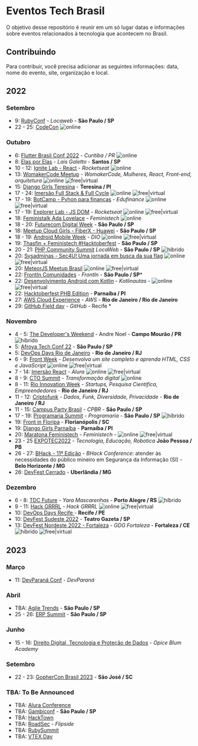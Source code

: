 # Eventos Tech Brasil

O objetivo desse repositório é reunir em um só lugar datas e informações sobre eventos relacionados à tecnologia que acontecem no Brasil.

## Contribuindo

Para contribuir, você precisa adicionar as seguintes informações: data, nome do evento, site, organização e local.

## 2022

### Setembro

* 9: [RubyConf](https://www.rubyconf.com.br/) - *Locaweb* - **São Paulo / SP**
* 22 - 25: [CodeCon](https://www.codecon.dev/) ![online](https://img.shields.io/static/v1?label=&message=online&color=green)

### Outubro

* 6: [Flutter Brasil Conf 2022](https://gdg.community.dev/events/details/google-gdg-curitiba-presents-flutter-brasil-conf-2022/) - *Curitiba / PR* ![online](https://img.shields.io/static/v1?label=&message=online&color=green)
* 8: [Elas por Elas](https://www.sympla.com.br/evento/elas-por-elas/1709612?lang=PT) - *Lais Galetto* - **Santos / SP**
* 10 - 12: [Ignite Lab - React](https://lp.rocketseat.com.br/inscricao/ignite-lab) - *Rocketseat* ![online](https://img.shields.io/static/v1?label=&message=online&color=green)
* 13: [WomakerCode Meetup](https://www.youtube.com/watch?v=sIg9KJk-jOY) - *WomakerCode, Mulheres, React, Front-end, arquitetura* ![online](https://img.shields.io/static/v1?label=&message=online&color=green)  ![free|virtual](https://img.shields.io/static/v1?label=&message=free|virtual&color=lightblue)
* 15: [Django Girls Teresina](https://djangogirls.org/en/teresina/) - **Teresina / PI**
* 17 - 24: [Imersão Full Stack & Full Cycle](https://imersao.fullcycle.com.br) ![online](https://img.shields.io/static/v1?label=&message=online&color=green) ![free|virtual](https://img.shields.io/static/v1?label=&message=free|virtual&color=lightblue)
* 17 - 19: [BotCamp - Pyhon para finanças](https://lp.edufinance.com.br/botcamp/?fbclid=IwAR0YnpT1if5q9NMOFs-DluwWEEdEKPc7-e_GzZCuH3EgJkdMCsNJ5EPtHO0) - *Edufinance* ![online](https://img.shields.io/static/v1?label=&message=online&color=green) ![free|virtual](https://img.shields.io/static/v1?label=&message=free|virtual&color=lightblue)
* 17 - 19: [Explorer Lab - JS DOM](https://explorer-lab.rocketseat.com.br/convite/antonio-10126) - *Rocketseat* ![online](https://img.shields.io/static/v1?label=&message=online&color=green) ![free|virtual](https://img.shields.io/static/v1?label=&message=free|virtual&color=lightblue)
* 18: [Feministalk Ada Lovelace](https://www.twitch.tv/morgannadev) - *Feministech* ![online](https://img.shields.io/static/v1?label=&message=online&color=green)
* 18 - 20: [Futurecom Digital Week](https://www.futurecom.com.br/pt/home.html) - **São Paulo / SP**
* 18: [Meetup Cloud Girls - FiberX - Huawei](https://www.eventbrite.com.br/e/cloud-girls-presencial-fiberx-huawei-tickets-432490519787) - **São Paulo / SP**
* 18 - 19: [Android Mobile Week](https://lp.dio.me/ds-android-mobile-week/) - *DIO* ![online](https://img.shields.io/static/v1?label=&message=online&color=green) ![free|virtual](https://img.shields.io/static/v1?label=&message=free|virtual&color=lightblue)
* 19: [Thasfin + Feministech #Hacktoberfest](https://www.meetup.com/pt-BR/thasfin/events/288750105/) - **São Paulo / SP**
* 20 - 21: [PHP Community Summit](https://php.locaweb.com.br/) *LocaWeb* - **São Paulo / SP** ![híbrido](https://img.shields.io/static/v1?label=&message=h%C3%ADbrido&color=blue)
* 20: [Sysadminas -  Sec4U! Uma jornada em busca da sua flag](https://www.meetup.com/pt-BR/sysadminas/events/288562412/) ![online](https://img.shields.io/static/v1?label=&message=online&color=green) ![free|virtual](https://img.shields.io/static/v1?label=&message=free|virtual&color=lightblue)
* 20: [MeteorJS Meetup Brasil](https://www.meetup.com/pt-BR/meteor-brasil/) ![online](https://img.shields.io/static/v1?label=&message=online&color=green) ![free|virtual](https://img.shields.io/static/v1?label=&message=free|virtual&color=lightblue)
* 22: [FrontIn Comunidades](https://www.sympla.com.br/evento/frontin-comunidades-2022/1713603) - *FrontIn* - **São Paulo / SP***
* 22: [Desenvolvimento Android com Kotlin](https://kotlinautas.dev/evento/) - *Kotlinautas* - ![online](https://img.shields.io/static/v1?label=&message=online&color=green) ![free|virtual](https://img.shields.io/static/v1?label=&message=free|virtual&color=lightblue)
* 22: [Hacktoberfest PHB Edition](https://gdg.community.dev/events/details/google-gdg-parnaiba-presents-hacktoberfest-phb-edition/) - **Parnaíba / PI**
* 27: [AWS Cloud Experience](https://pages.awscloud.com/LATAM-field-OE-Cloud-Experience-2022-reg-event.html) - *AWS* - **Rio de Janeiro / Rio de Janeiro**
* 29: [GitHub Field day](https://githubfieldday.com/brazil2022/) - *GitHub* - Recife *

### Novembro

* 4 - 5: [The Developer's Weekend](https://weekend.developerslife.tech/) - Andre Noel - **Campo Mourão / PR** ![híbrido](https://img.shields.io/static/v1?label=&message=h%C3%ADbrido&color=blue)
* 5: [Afroya Tech Conf 22](https://www.afroyatechconf.com.br/) - **São Paulo / SP**
* 5: [DevOps Days Rio de Janeiro](https://devopsdays.org/events/2022-rio-de-janeiro/welcome/) - **Rio de Janeiro / RJ**
* 6 - 9: [Front Week](https://materiais.horadecodar.com.br/front-week?fbclid=IwAR1T_X10F2sAJV3-W4nCC5cydK7PdmzJAlzoUmexeSoU7XmjEQXTrwYxC-E) - *Desenvolva um site completo e aprenda HTML, CSS e JavaScript* ![online](https://img.shields.io/static/v1?label=&message=online&color=green) ![free|virtual](https://img.shields.io/static/v1?label=&message=free|virtual&color=lightblue)
* 7 - 14: [Imersão React](https://www.alura.com.br/imersao-react?bid=RAMOBWJ) - *Alura* ![online](https://img.shields.io/static/v1?label=&message=online&color=green) ![free|virtual](https://img.shields.io/static/v1?label=&message=free|virtual&color=lightblue)
* 8 - 9: [CTO Summit](https://ctosummit.com.br/) - *Transformação digital* ![online](https://img.shields.io/static/v1?label=&message=online&color=green)
* 8 - 11: [Rio Innovation Week](https://rioinnovationweek.com.br/) - *Startups, Pesquisa Cientifica, Empreendedores* - **Rio de Janeiro / RJ**
* 11 - 12: [Criptofunk](https://criptofunk.org/2022-2/) - *Dados, Funk, Diversidade, Privacidade* - **Rio de Janeiro / RJ**
* 11 - 15: [Campus Party Brasil](https://brasil.campus-party.org/) - *CPBR* - **São Paulo / SP**
* 17 - 19: [Programaria Summit](https://vamosjuntes.programaria.org/summit2022) - *Programaria* - **São Paulo / SP** ![híbrido](https://img.shields.io/static/v1?label=&message=h%C3%ADbrido&color=blue)
* 19: [Front in Floripa](https://frontin.floripa.br/) - **Florianópolis / SC**
* 19: [Django Girls Parnaíba](https://djangogirls.org/en/parnaiba/) - **Parnaíba / PI**
* 20: [Maratona Feministech](https://feministech.github.io/) - *Feministech* - ![online](https://img.shields.io/static/v1?label=&message=online&color=green) ![free|virtual](https://img.shields.io/static/v1?label=&message=free|virtual&color=lightblue)
* 23 - 25 [EXPOTEC2022](https://www.expotec.org.br/2022/) - *Tecnologia, Educação, Robotica*  **João Pessoa / PB**
* 26 - 27: [BHack - 11ª Edição](https://www.bhack.com.br/) - *BHack Conference*: atender às necessidades do público mineiro em Segurança da Informação (SI) - **Belo Horizonte / MG**
* 26: [DevFest Cerrado](https://devfestcerrado.com.br/) - **Uberlândia / MG**
### Dezembro


* 6 - 8: [TDC Future](https://thedevconf.com/tdc/2022/future/) - *Yara Mascarenhas* - **Porto Alegre / RS** ![híbrido](https://img.shields.io/static/v1?label=&message=h%C3%ADbrido&color=blue)
* 9 - 11: [Hack GRRRL](https://hackgrrrl.com/) - _Hack GRRRL_ ![online](https://img.shields.io/static/v1?label=&message=online&color=green) ![free|virtual](https://img.shields.io/static/v1?label=&message=free|virtual&color=lightblue)
* 10: [DevOps Days Recife ](https://devopsdays.org/events/2022-recife/welcome/) - **Recife / PE** 
* 10: [DevFest Sudeste 2022](https://gdg.community.dev/events/details/google-gdg-sao-paulo-presents-devfest-sudeste-2022/) - **Teatro Gazeta / SP**
* 13: [DevFest Nordeste 2022 - Fortaleza](https://gdg.community.dev/events/details/google-gdg-fortaleza-presents-devfest-nordeste-2022/) - *GDG Fortaleza* - **Fortaleza / CE**  ![híbrido](https://img.shields.io/static/v1?label=&message=h%C3%ADbrido&color=blue) ![free|virtual](https://img.shields.io/static/v1?label=&message=free|virtual&color=lightblue)


## 2023

### Março

* 11: [DevParaná Conf](https://www.devparana.org/) - *DevParaná*

### Abril

* TBA: [Agile Trends](https://agiletrendsbr.com/) - **São Paulo / SP**
* 25 - 26: [ERP Summit](https://www.erpsummit.com.br/) - **São Paulo / SP**

### Junho

* 15 - 16: [Direito Digital, Tecnologia e Proteção de Dados](https://cddtpd.com.br) - *Opice Blum Academy*

### Setembro

* 22 - 23: [GopherCon Brasil 2023](https://www.sympla.com.br/evento/gophercon-brasil-2023/1733229?lang=PT) - **São José / SC**

### TBA: To Be Announced

* TBA: [Alura Conference](https://www.devleaders.com.br/)
* TBA: [Gambiconf](https://gambiconf.dev/) - **São Paulo / SP**
* TBA: [HackTown](https://hacktown.com.br/)
* TBA: [RoadSec](https://www.roadsec.com.br/) - *Flipside*
* TBA: [RubySummit](https://ruby.com.br/)
* TBA: [VTEX Day](https://vtexday.vtex.com/)
